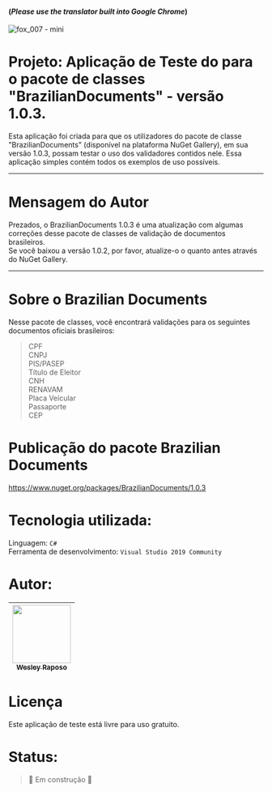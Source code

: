 #### (*Please use the translator built into Google Chrome*)
![fox_007 - mini](https://user-images.githubusercontent.com/50245831/237539094-b20fe912-e476-4795-b3cf-a10b9c7cf426.png)
# Projeto: Aplicação de Teste do para o pacote de classes "BrazilianDocuments" - versão 1.0.3.

Esta aplicação foi criada para que os utilizadores do pacote de classe "BrazilianDocuments" (disponível na plataforma NuGet Gallery), em sua versão 1.0.3, possam testar o uso dos validadores contidos nele. Essa aplicação simples contém todos os exemplos de uso possíveis. 

---------------------
# Mensagem do Autor

Prezados, o BrazilianDocuments 1.0.3 é uma atualização com algumas correções desse pacote de classes de validação de documentos brasileiros.  
Se você baixou a versão 1.0.2, por favor, atualize-o o quanto antes através do NuGet Gallery.  
 

---------------------

# Sobre o Brazilian Documents

Nesse pacote de classes, você encontrará validações para os seguintes documentos oficiais brasileiros:
> CPF  
> CNPJ  
> PIS/PASEP  
> Título de Eleitor  
> CNH  
> RENAVAM  
> Placa Veícular  
> Passaporte  
> CEP  

# Publicação do pacote Brazilian Documents

https://www.nuget.org/packages/BrazilianDocuments/1.0.3

# Tecnologia utilizada:

Linguagem: ```C#```  
Ferramenta de desenvolvimento: ```Visual Studio 2019 Community```  



# Autor:

| [<img src="https://avatars.githubusercontent.com/u/50245831?v=4" width=115><br><sub>Wesley Raposo</sub>](https://github.com/wesleyRaposo) 
| :---: |



# Licença

Este aplicação de teste está livre para uso gratuito.  

 

# Status:

> :construction: Em construção :construction:
